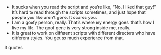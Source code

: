  - It sucks when you read the script and you’re like, “No, I liked that guy!” It’s hard to read through the scripts sometimes, and just hope that people you like aren’t gone. It scares you.
 - I am a goofy person, really. That’s where my energy goes, that’s how I live my life. The goof gene is very strong inside me, really.
 - It is great to work on different scripts with different directors who have different styles. You get so much experience from that.

3 quotes